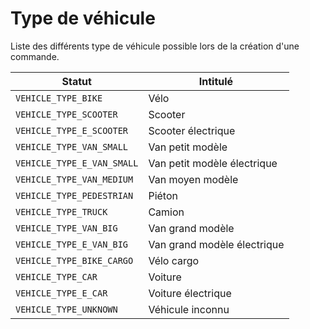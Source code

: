 # Type de véhicule

Liste des différents type de véhicule possible lors de la création d'une commande.

Statut | Intitulé
---------|----------
 `VEHICLE_TYPE_BIKE`|Vélo
 `VEHICLE_TYPE_SCOOTER`|Scooter
 `VEHICLE_TYPE_E_SCOOTER`|Scooter électrique
 `VEHICLE_TYPE_VAN_SMALL`|Van petit modèle
 `VEHICLE_TYPE_E_VAN_SMALL`|Van petit modèle électrique
 `VEHICLE_TYPE_VAN_MEDIUM`|Van moyen modèle
 `VEHICLE_TYPE_PEDESTRIAN`|Piéton
 `VEHICLE_TYPE_TRUCK`|Camion
 `VEHICLE_TYPE_VAN_BIG`|Van grand modèle
 `VEHICLE_TYPE_E_VAN_BIG`|Van grand modèle électrique
 `VEHICLE_TYPE_BIKE_CARGO`|Vélo cargo
 `VEHICLE_TYPE_CAR`|Voiture
 `VEHICLE_TYPE_E_CAR`|Voiture électrique
 `VEHICLE_TYPE_UNKNOWN`|Véhicule inconnu